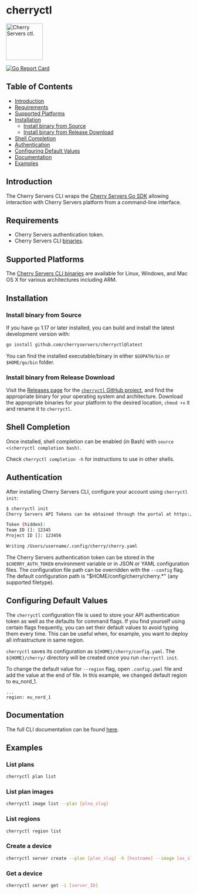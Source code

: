 cherryctl
================
<p align="left">
    <img width="100" height="100" src="https://pbs.twimg.com/profile_images/900630217630285824/p46dA56X_400x400.jpg" alt="Cherry Servers ctl." />
</p>
<p align="left">
  <a href="https://goreportcard.com/report/github.com/cherryservers/cherryctl">
    <img src="https://goreportcard.com/badge/github.com/cherryservers/cherryctl" alt="Go Report Card" />
  </a>
</p>

## Table of Contents

* [Introduction](#introduction)
* [Requirements](#requirements)
* [Supported Platforms](#supported-platforms)
* [Installation](#installation)
  * [Install binary from Source](#install-binary-from-source)
  * [Install binary from Release Download](#install-binary-from-release-download)
* [Shell Completion](#shell-completion)
* [Authentication](#authentication)
* [Configuring Default Values](#configuring-default-values)
* [Documentation](#documentation)
* [Examples](#examples)

## Introduction

The Cherry Servers CLI wraps the [Cherry Servers Go SDK](https://github.com/cherryservers/cherrygo) allowing interaction with Cherry Servers platform from a command-line interface.

## Requirements

* Cherry Servers authentication token.
* Cherry Servers CLI [binaries](https://github.com/cherryservers/cherryctl/releases).

## Supported Platforms

The [Cherry Servers CLI binaries](https://github.com/cherryservers/cherryctl/releases) are available for Linux, Windows, and Mac OS X for various architectures including ARM.

## Installation

### Install binary from Source

If you have `go` 1.17 or later installed, you can build and install the latest development version with:

```sh
go install github.com/cherryservers/cherryctl@latest
```

You can find the installed executable/binary in either `$GOPATH/bin` or `$HOME/go/bin` folder.

### Install binary from Release Download

Visit the [Releases page](https://github.com/cherryservers/cherryctl/releases) for the
[`cherryctl` GitHub project](https://github.com/cherryservers/cherryctl/doctl), and find the
appropriate binary for your operating system and architecture. Download the appropriate binaries for your platform to the desired location, `chmod +x` it and rename it to `cherryctl`.

## Shell Completion

Once installed, shell completion can be enabled (in Bash) with `source <(cherryctl completion bash)`.

Check `cherryctl completion -h` for instructions to use in other shells.

## Authentication

After installing Cherry Servers CLI, configure your account using `cherryctl init`:

```bash
$ cherryctl init
Cherry Servers API Tokens can be obtained through the portal at https://portal.cherryservers.com/.

Token (hidden): 
Team ID []: 12345
Project ID []: 123456

Writing /Users/username/.config/cherry/cherry.yaml
```

The Cherry Servers authentication token can be stored in the `$CHERRY_AUTH_TOKEN` environment variable or in JSON or YAML configuration files. The configuration file path can be overridden with the `--config` flag.  The default configuration path is "$HOME/config/cherry/cherry.*" (any supported filetype).

## Configuring Default Values

The `cherryctl` configuration file is used to store your API authentication token as well as the defaults for command flags. If you find yourself using certain flags frequently, you can set their default values to avoid typing them every time. This can be useful when, for example, you want to deploy all infrastructure in same region.

`cherryctl` saves its configuration as `${HOME}/cherry/config.yaml`. The `${HOME}/cherry/` directory will be created once you run `cherryctl init`.

To change the default value for `--region` flag, open `.config.yaml` file and add the value at the end of file. In this example, we changed default region to eu_nord_1.
```
...
region: eu_nord_1
```

## Documentation

The full CLI documentation can be found [here](docs/cherryctl.md).

## Examples

### List plans

```sh
cherryctl plan list
```

### List plan images

```sh
cherryctl image list --plan [plna_slug]
```

### List regions

```sh
cherryctl region list
```

### Create a device

```sh
cherryctl server create --plan [plan_slug] -h [hostname] --image [os_slug] --region [region_slug]
```

### Get a device

```sh
cherryctl server get -i [server_ID]
```
